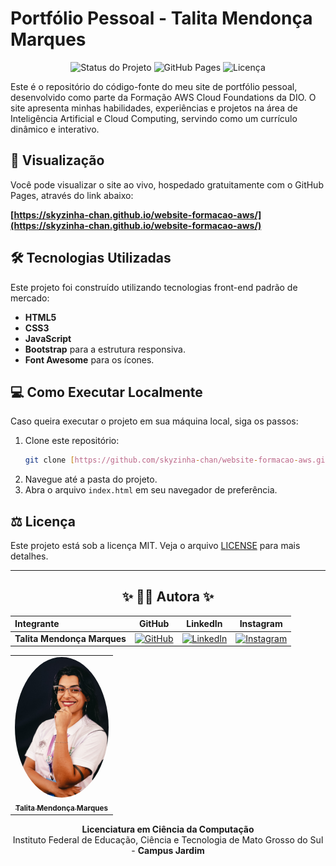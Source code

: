 # Portfólio Pessoal - Talita Mendonça Marques

<p align="center">
  <img alt="Status do Projeto" src="https://img.shields.io/badge/status-concluído-brightgreen">
  <img alt="GitHub Pages" src="https://img.shields.io/badge/GitHub%20Pages-Ativo-blue">
  <img alt="Licença" src="https://img.shields.io/github/license/skyzinha-chan/website-formacao-aws">
</p>

Este é o repositório do código-fonte do meu site de portfólio pessoal, desenvolvido como parte da Formação AWS Cloud Foundations da DIO. O site apresenta minhas habilidades, experiências e projetos na área de Inteligência Artificial e Cloud Computing, servindo como um currículo dinâmico e interativo.

## 🚀 Visualização

Você pode visualizar o site ao vivo, hospedado gratuitamente com o GitHub Pages, através do link abaixo:

**[https://skyzinha-chan.github.io/website-formacao-aws/](https://skyzinha-chan.github.io/website-formacao-aws/)**

## 🛠️ Tecnologias Utilizadas

Este projeto foi construído utilizando tecnologias front-end padrão de mercado:

* **HTML5**
* **CSS3**
* **JavaScript**
* **Bootstrap** para a estrutura responsiva.
* **Font Awesome** para os ícones.

## 💻 Como Executar Localmente

Caso queira executar o projeto em sua máquina local, siga os passos:

1.  Clone este repositório:
    ```bash
    git clone [https://github.com/skyzinha-chan/website-formacao-aws.git](https://github.com/skyzinha-chan/website-formacao-aws.git)
    ```
2.  Navegue até a pasta do projeto.
3.  Abra o arquivo `index.html` em seu navegador de preferência.

## ⚖️ Licença

Este projeto está sob a licença MIT. Veja o arquivo [LICENSE](LICENSE) para mais detalhes.

---
<div align="center">

## **✨ 🧑‍💻 Autora ✨**

| Integrante                  |                                                      GitHub                                                      |                                                                  LinkedIn                                                                  |                                                             Instagram                                                             |
| :-------------------------- | :--------------------------------------------------------------------------------------------------------------: | :----------------------------------------------------------------------------------------------------------------------------------------: | :-------------------------------------------------------------------------------------------------------------------------------: |
| **Talita Mendonça Marques** | [![GitHub](https://img.shields.io/badge/GitHub-181717?style=flat&logo=github)](https://github.com/skyzinha-chan) | [![LinkedIn](https://img.shields.io/badge/LinkedIn-0077B5?style=flat&logo=linkedin)](https://www.linkedin.com/in/talita-mendonca-marques/) | [![Instagram](https://img.shields.io/badge/Instagram-E4405F?style=flat&logo=instagram)](https://www.instagram.com/skyzinha_chan/) |

</div>



<div align="center">

<table>
  <tr>
    <td align="center">
      <a href="https://github.com/skyzinha-chan">
        <img src="./assets/img/profile.jpg" width="150px;" alt="Foto de Talita Mendonça Marques" style="border-radius:50%;"/>
        <br />
        <sub><b>Talita Mendonça Marques</b></sub>
      </a>
    </td>
    
  </tr>
</table>

**Licenciatura em Ciência da Computação**
<br>
Instituto Federal de Educação, Ciência e Tecnologia de Mato Grosso do Sul - **Campus Jardim**

</div>